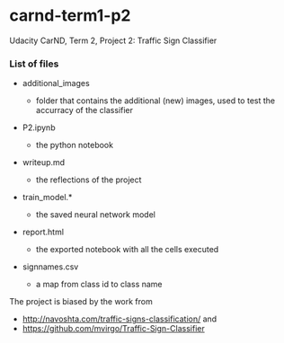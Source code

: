 # carnd-term1-p2
Udacity CarND, Term 2, Project 2: Traffic Sign Classifier

### List of files
  
+ additional_images
  - folder that contains the additional (new) images, used to test the accurracy of the classifier
  
+ P2.ipynb
  - the python notebook
  
+ writeup.md
  - the reflections of the project
  
+ train_model.*
  - the saved neural network model
  
+ report.html
  - the exported notebook with all the cells executed
  
+ signnames.csv
  - a map from class id to class name
  
The project is biased by the work from 
- http://navoshta.com/traffic-signs-classification/
and
- https://github.com/mvirgo/Traffic-Sign-Classifier